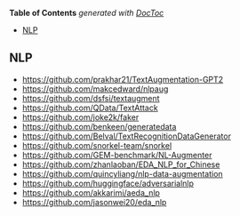 <!-- START doctoc generated TOC please keep comment here to allow auto update -->
<!-- DON'T EDIT THIS SECTION, INSTEAD RE-RUN doctoc TO UPDATE -->
**Table of Contents**  *generated with [DocToc](https://github.com/thlorenz/doctoc)*

- [NLP](#nlp)

<!-- END doctoc generated TOC please keep comment here to allow auto update -->




## NLP

- https://github.com/prakhar21/TextAugmentation-GPT2
- https://github.com/makcedward/nlpaug 
- https://github.com/dsfsi/textaugment 
- https://github.com/QData/TextAttack 
- https://github.com/joke2k/faker 
- https://github.com/benkeen/generatedata 
- https://github.com/Belval/TextRecognitionDataGenerator 
- https://github.com/snorkel-team/snorkel 
- https://github.com/GEM-benchmark/NL-Augmenter
- https://github.com/zhanlaoban/EDA_NLP_for_Chinese
- https://github.com/quincyliang/nlp-data-augmentation
- https://github.com/huggingface/adversarialnlp
- https://github.com/akkarimi/aeda_nlp
- https://github.com/jasonwei20/eda_nlp





